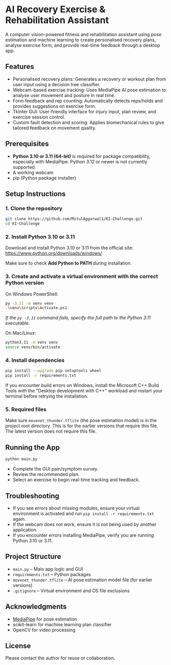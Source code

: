 # AI Recovery Exercise & Rehabilitation Assistant

A computer vision-powered fitness and rehabilitation assistant using pose estimation and machine learning to create personalised recovery plans, analyse exercise form, and provide real-time feedback through a desktop app.

## Features

- Personalised recovery plans: Generates a recovery or workout plan from user input using a decision tree classifier.
- Webcam-based exercise tracking: Uses MediaPipe AI pose estimation to analyse user movement and posture in real time.
- Form feedback and rep counting: Automatically detects reps/holds and provides suggestions on exercise form.
- Tkinter GUI: User-friendly interface for injury input, plan review, and exercise session control.
- Custom fault detection and scoring: Applies biomechanical rules to give tailored feedback on movement quality.

## Prerequisites

- **Python 3.10 or 3.11 (64-bit)** is required for package compatibility, especially with MediaPipe. Python 3.12 or newer is not currently supported.
- A working webcam
- pip (Python package installer)

## Setup Instructions

### 1. Clone the repository

```bash
git clone https://github.com/MitulAggarwal1/KI-Challenge.git
cd KI-Challenge
```

### 2. Install Python 3.10 or 3.11

Download and install Python 3.10 or 3.11 from the official site: https://www.python.org/downloads/windows/

Make sure to check **Add Python to PATH** during installation.

### 3. Create and activate a virtual environment with the correct Python version

On Windows PowerShell:

```bash
py -3.11 -m venv venv
.\venv\Scripts\Activate.ps1
```

*If the `py -3.11` command fails, specify the full path to the Python 3.11 executable.*

On Mac/Linux:

```bash
python3.11 -m venv venv
source venv/bin/activate
```

### 4. Install dependencies

```bash
pip install --upgrade pip setuptools wheel
pip install -r requirements.txt
```

If you encounter build errors on Windows, install the Microsoft C++ Build Tools with the "Desktop development with C++" workload and restart your terminal before retrying the installation.

### 5. Required files

Make sure `movenet_thunder.tflite` (the pose estimation model) is in the project root directory. This is for the earlier versions that require this file. The latest version does not require this file.

## Running the App

```bash
python main.py
```

- Complete the GUI pain/symptom survey.
- Review the recommended plan.
- Select an exercise to begin real-time tracking and feedback.

## Troubleshooting

- If you see errors about missing modules, ensure your virtual environment is activated and run `pip install -r requirements.txt` again.
- If the webcam does not work, ensure it is not being used by another application.
- If you encounter errors installing MediaPipe, verify you are running Python 3.10 or 3.11.

## Project Structure

- `main.py` – Main app logic and GUI  
- `requirements.txt` – Python packages
- `movenet_thunder.tflite` – AI pose estimation model file (for earlier versions)
- `.gitignore` – Virtual environment and OS file exclusions

## Acknowledgments

- [MediaPipe](https://mediapipe.dev/) for pose estimation  
- scikit-learn for machine learning plan classifier  
- OpenCV for video processing

## License

Please contact the author for reuse or collaboration.
